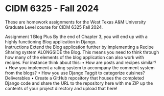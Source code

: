 # CIDM 6325 - Fall 2024

These are homework assignments for the West Texas A&M University Graduate Level course for CIDM 6325 Fall 2024.

Assignment 1
Blog Plus
By the end of Chapter 3, you will end up with a highly functioning Blog application in Django.  
Instructions
Extend the Blog application further by implementing a Recipe Sharing system ALONGSIDE the Blog.  This means you need to think through how many of the elements of the blog application can also work with recipes.  For instance think about this:
	• How are posts and recipes similar?
	• How you implement a rating system to accompany the comment system from the blogs?
	• How you use Django Taggit to categorize cuisines?
Deliverables
	• Create a GitHub repository that houses the completed Django code and share the URL to the repository here with me
ZIP up the contents of your project directory and upload that here!
